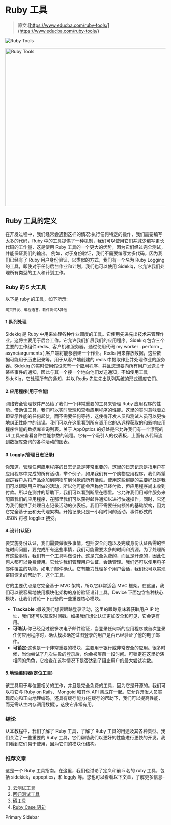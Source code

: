 # Ruby 工具

> 原文:[https://www.educba.com/ruby-tools/](https://www.educba.com/ruby-tools/)

![Ruby Tools](../Images/b396bf3d21eedb97531d07c544d29f98.png "Ruby Tools")

<noscript><img class="alignnone wp-image-356432 size-full" title="Ruby Tools" src="../Images/b396bf3d21eedb97531d07c544d29f98.png" alt="Ruby Tools" width="898" height="496" srcset="https://cdn.educba.com/academy/wp-content/uploads/2020/04/Ruby-Tools.jpg 898w, https://cdn.educba.com/academy/wp-content/uploads/2020/04/Ruby-Tools-300x166.jpg 300w, https://cdn.educba.com/academy/wp-content/uploads/2020/04/Ruby-Tools-768x424.jpg 768w" sizes="(max-width: 898px) 100vw, 898px" data-original-src="https://cdn.educba.com/academy/wp-content/uploads/2020/04/Ruby-Tools.jpg"/></noscript>

## Ruby 工具的定义

在开发过程中，我们经常会遇到这样的情况:执行任何特定的操作，我们需要编写太多的代码，Ruby 中的工具提供了一种机制，我们可以使用它们并减少编写更长代码的工作量，这是使用 Ruby 工具的一个更大的优势，因为它们经过完全测试，并能保证我们的输出。 例如，对于身份验证，我们不需要编写太多代码，因为我们已经有了 Ruby 用户身份验证，以类似的方式，我们有一个名为 Ruby Logging 的工具，即使对于任何后台作业和计划，我们也可以使用 Sidekiq，它允许我们处理所有类型的工人和计划工作。

### Ruby 的 5 大工具

以下是 ruby 的工具，如下所示:

<small>网页开发、编程语言、软件测试&其他</small>

#### 1.队列处理

Sidekiq 是 Ruby 中用来处理各种作业调度的工具。它使用先进先出技术来管理作业。这将主要用于后台工作。它允许我们扩展我们的应用程序。Sidekiq 包含三个主要的工作组件:redis、客户机和服务器。通过使用代码 my worker . perform _ async(arguments ),客户端将能够创建一个作业。Redis 用来存放数据，这些数据可能用于历史记录等。用于从客户端创建的 redis 中提取作业并处理作业的服务器。Sidekiq 的实时使用假设您有一个应用程序，并且您想要向所有用户发送关于某些事件的通知，因此与其一个接一个地向他们发送通知，不如使用工具 SideKiq，它处理所有的通知，并以 Redis 先进先出队列系统的形式调度它们。

#### 2.应用程序(用于性能)

网络安全管理软件产品给了我们一个非常重要的工具来管理 Ruby 应用程序的性能。借助该工具，我们可以实时管理和查看应用程序的性能。这里的实时意味着立即显示性能的任何起伏，而不需要任何等待，这使得开发人员和测试人员可以更快地纠正性能中的错误。我们可以在这里看到所有调用它的从远程获取的和影响应用程序性能的数据库查询列表。关于 AppOptics 的好处是它允许我们有一个漂亮的 UI 工具来查看各种性能参数的流程。它有一个吸引人的仪表板，上面有从代码流到数据库查询的各种活动的图表。

#### 3.Loggly(管理日志记录)

你知道，管理任何应用程序的日志记录是非常重要的，这里的日志记录是指用户在应用程序中完成的所有活动，举个例子，如果我们有一个购物应用程序，我们希望跟踪客户从将产品添加到购物车到付款的所有活动。使用这些绑腿的主要好处是我们可以跟踪用户所做的活动，所以他可能会声称他已经付款，但应用程序尚未收到付款。所以在测井的帮助下，我们可以看到断层在哪里。它允许我们用邮件服务来配置我们的应用程序，在那里我们可以获得邮件通知以进行快速操作。同时，它还为我们提供了处理日志记录活动的仪表板。我们不需要任何额外的基础架构，因为它完全基于云和无代理架构。开始记录只是一小段时间的活动。事件形式的 JSON 将被 logglier 接受。

#### 4.设计(认证)

要实施身份认证，我们需要做很多事情，包括安全问题以及完成身份认证所需的性能时间问题，要完成所有这些事情，我们可能需要太多的时间和资源。为了处理所有这些事情，我们有一个工具叫做设计。这是完全免费的，而且是开源的，因此任何人都可以免费使用。它允许我们管理用户认证、会话管理。我们还可以使用电子邮件覆盖的功能，如电子邮件确认。它有能力处理多个用户会话，我们也可以实现密码恢复的帮助下，这个工具。

它的主要优点是它完全基于 MVC 架构，所以它非常适合 MVC 框架。在这里，我们可以很容易地使用模块化架构的身份验证设计工具。Device 下面包含各种核心模块，让我们讨论一下设备的一些重要核心模块。

*   **Trackable** :假设我们想要跟踪登录活动，这里的跟踪意味着获取用户 IP 地址，我们还可以获取时间戳。如果我们想让认证更加安全和可见，它会更有用。
*   **可确认**:你已经见过很多次电子邮件验证，当登录任何新的应用程序或首次登录任何应用程序时，确认模块确定试图登录的用户是否已经验证了他的电子邮件。
*   **可锁定**:这也是一个非常重要的模块，主要用于银行或非常安全的应用。很多时候，当你尝试了几次失败的登录后，你会被屏蔽一段时间。可锁定在这里扮演相同的角色，它检查在这种情况下是否达到了阻止用户的最大尝试次数。

#### 5.地理编码器(定位工具)

该工具用于与位置相关的工作，并且是完全免费的工具，因为它是开源的。我们可以将它与 Ruby on Rails、Mongoid 和其他 API 集成在一起。它允许开发人员实现反向和正向地理编码，还具有缓存能力(在缓存的帮助下，我们可以提高性能，而无需从主内存调用数据)，这使它非常有用。

### 结论

从本教程中，我们了解了 Ruby 工具，了解了 Ruby 工具的用途及其各种类型。我们关注了一些重要的 Ruby 工具，它们帮助我们以更好的性能进行更快的开发。我们看到它们易于使用，因为它们的模块化结构。

### 推荐文章

这是一个 Ruby 工具指南。在这里，我们也讨论了定义和前 5 名的 ruby 工具，包括 sidekick，appoptics，和 loggly 等。您也可以看看以下文章，了解更多信息–

1.  [云测试工具](https://www.educba.com/cloud-testing-tools/)
2.  [回归测试工具](https://www.educba.com/regression-testing-tools/)
3.  [硒工具](https://www.educba.com/selenium-tools/)
4.  [Ruby Case 语句](https://www.educba.com/ruby-case-statement/)

<footer class="entry-footer">

<aside class="sidebar sidebar-primary widget-area" role="complementary" aria-label="Primary Sidebar">Primary Sidebar</aside>

</footer>